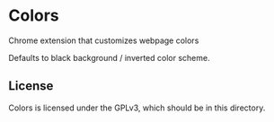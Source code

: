 # Colors
Chrome extension that customizes webpage colors

Defaults to black background / inverted color scheme.

## License
Colors is licensed under the GPLv3, which should be in this directory.
